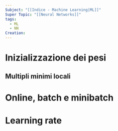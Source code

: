 ```yaml
---
Subject: "[[Indice - Machine Learning|ML]]"
Super Topic: "[[Neural Networks]]"
tags:
  - ML
  - NN
Creation:
---
```

# Inizializzazione dei pesi

## Multipli minimi locali

# Online, batch e minibatch

# Learning rate

